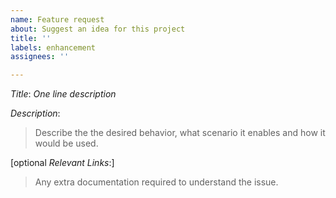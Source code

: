 ```yaml
---
name: Feature request
about: Suggest an idea for this project
title: ''
labels: enhancement
assignees: ''

---
```


*Title*: *One line description*

*Description*:
>Describe the the desired behavior, what scenario it enables and how it
would be used.

[optional *Relevant Links*:]
>Any extra documentation required to understand the issue.
